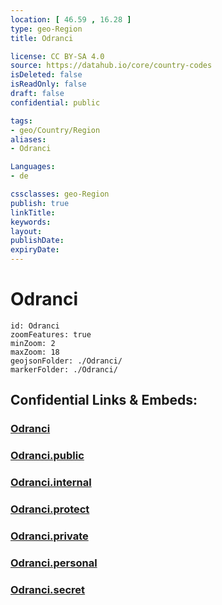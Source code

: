 ```yaml
---
location: [ 46.59 , 16.28 ] 
type: geo-Region
title: Odranci

license: CC BY-SA 4.0
source: https://datahub.io/core/country-codes
isDeleted: false
isReadOnly: false
draft: false
confidential: public

tags:
- geo/Country/Region
aliases:
- Odranci

Languages:
- de

cssclasses: geo-Region
publish: true
linkTitle: 
keywords: 
layout: 
publishDate: 
expiryDate: 
---
```


# Odranci

```leaflet
id: Odranci
zoomFeatures: true 
minZoom: 2 
maxZoom: 18
geojsonFolder: ./Odranci/
markerFolder: ./Odranci/
```


## Confidential Links & Embeds: 

### [Odranci](/_Standards/Earth/Continent/Europe/Europe~Central/Slovenia/Regions~Slovenia/Pomurska/counties~Pomurska/Odranci.md) 

### [Odranci.public](/_public/Earth/Continent/Europe/Europe~Central/Slovenia/Regions~Slovenia/Pomurska/counties~Pomurska/Odranci.public.md) 

### [Odranci.internal](/_internal/Earth/Continent/Europe/Europe~Central/Slovenia/Regions~Slovenia/Pomurska/counties~Pomurska/Odranci.internal.md) 

### [Odranci.protect](/_protect/Earth/Continent/Europe/Europe~Central/Slovenia/Regions~Slovenia/Pomurska/counties~Pomurska/Odranci.protect.md) 

### [Odranci.private](/_private/Earth/Continent/Europe/Europe~Central/Slovenia/Regions~Slovenia/Pomurska/counties~Pomurska/Odranci.private.md) 

### [Odranci.personal](/_personal/Earth/Continent/Europe/Europe~Central/Slovenia/Regions~Slovenia/Pomurska/counties~Pomurska/Odranci.personal.md) 

### [Odranci.secret](/_secret/Earth/Continent/Europe/Europe~Central/Slovenia/Regions~Slovenia/Pomurska/counties~Pomurska/Odranci.secret.md)

